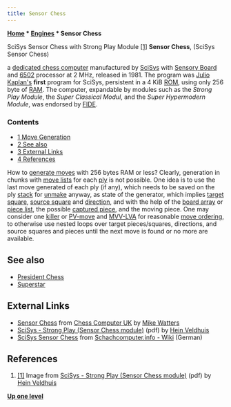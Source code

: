 ```yaml
---
title: Sensor Chess
---
```

**[Home](Home "Home") \* [Engines](Engines "Engines") \* Sensor Chess**



 [](File:SensorChess.JPG) SciSys Sensor Chess with Strong Play Module <a id="cite-note-1" href="#cite-ref-1">[1]</a> 
**Sensor Chess**, (SciSys Sensor Chess)  

a [dedicated chess computer](Dedicated_Chess_Computers "Dedicated Chess Computers") manufactured by [SciSys](Saitek "Saitek") with [Sensory Board](Sensory_Board "Sensory Board") and [6502](6502 "6502") processor at 2 MHz, released in 1981. The program was [Julio Kaplan's](Julio_Kaplan "Julio Kaplan") **first** program for SciSys, persistent in a 4 KiB [ROM](Memory#ROM "Memory"), using only 256 byte of [RAM](Memory#RAM "Memory"). The computer, expandable by modules such as the *Strong Play Module*, the *Super Classical Modul*, and the *Super Hypermodern Module*, was endorsed by [FIDE](FIDE "FIDE"). 




### Contents


* [1 Move Generation](#move-generation)
* [2 See also](#see-also)
* [3 External Links](#external-links)
* [4 References](#references)






How to [generate moves](Move_Generation "Move Generation") with 256 bytes RAM or less? Clearly, generation in chunks with [move lists](Move_List "Move List") for each [ply](Ply "Ply") is not possible. One idea is to use the last move generated of each ply (if any), which needs to be saved on the ply [stack](Stack "Stack") for [unmake](Unmake_Move "Unmake Move") anyway, as state of the generator, which implies [target square](Target_Square "Target Square"), [source square](Origin_Square "Origin Square") and [direction](Direction "Direction"), and with the help of the [board array](8x8_Board "8x8 Board") or [piece list](Piece-Lists "Piece-Lists"), the possible [captured piece](Captures "Captures"), and the moving piece. One may consider one [killer](Killer_Move "Killer Move") or [PV-move](PV-Move "PV-Move") and [MVV-LVA](MVV-LVA "MVV-LVA") for reasonable [move ordering](Move_Ordering "Move Ordering"), to otherwise use nested loops over target pieces/squares, directions, and source squares and pieces until the next move is found or no more are available.



## See also


* [President Chess](President_Chess "President Chess")
* [Superstar](Superstar "Superstar")


## External Links


* [Sensor Chess](http://www.chesscomputeruk.com/html/sensor_chess.html) from [Chess Computer UK](http://www.chesscomputeruk.com/index.html) by [Mike Watters](Mike_Watters "Mike Watters")
* [SciSys - Strong Play (Sensor Chess module)](http://www.schaakcomputers.nl/hein_veldhuis/database/files/10-1981%20%5BE-4301%5D%20SciSys%20-%20Strong%20Play%20%28Sensor%20Chess%20module%29.pdf) (pdf) by [Hein Veldhuis](Hein_Veldhuis "Hein Veldhuis")
* [SciSys Sensor Chess](http://www.schach-computer.info/wiki/index.php/SciSys_Sensor_Chess) from [Schachcomputer.info - Wiki](http://www.schach-computer.info/wiki/index.php/Hauptseite_En) (German)


## References


1. <a id="cite-ref-1" href="#cite-note-1">[1]</a> Image from [SciSys - Strong Play (Sensor Chess module)](http://www.schaakcomputers.nl/hein_veldhuis/database/files/10-1981%20%5BE-4301%5D%20SciSys%20-%20Strong%20Play%20%28Sensor%20Chess%20module%29.pdf) (pdf) by [Hein Veldhuis](Hein_Veldhuis "Hein Veldhuis")

**[Up one level](Engines "Engines")**







 

